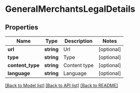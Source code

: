 # GeneralMerchantsLegalDetails

## Properties
Name | Type | Description | Notes
------------ | ------------- | ------------- | -------------
**url** | **string** | Url | [optional] 
**type** | **string** | Type | [optional] 
**content_type** | **string** | Content type | [optional] 
**language** | **string** | Language | [optional] 

[[Back to Model list]](../README.md#documentation-for-models) [[Back to API list]](../README.md#documentation-for-api-endpoints) [[Back to README]](../README.md)


